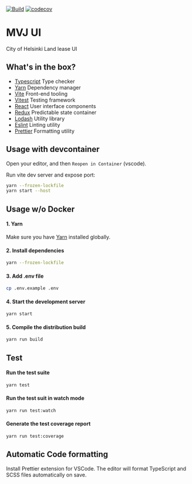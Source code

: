 [![Build](https://github.com/City-of-Helsinki/mvj-ui/workflows/Node.js%20CI/badge.svg)](https://github.com/City-of-Helsinki/mvj-ui/actions)
[![codecov](https://codecov.io/gh/City-of-Helsinki/mvj-ui/branch/master/graph/badge.svg)](https://codecov.io/gh/City-of-Helsinki/mvj-ui)



# MVJ UI
City of Helsinki Land lease UI


## What's in the box?

- [Typescript](https://www.typescriptlang.org/) Type checker
- [Yarn](https://yarnpkg.com/) Dependency manager
- [Vite](https://vitejs.dev/) Front-end tooling
- [Vitest](https://vitest.dev/) Testing framework
- [React](https://facebook.github.io/react/) User interface components
- [Redux](http://redux.js.org/) Predictable state container
- [Lodash](https://lodash.com/) Utility library
- [Eslint](http://eslint.org/) Linting utility
- [Prettier](https://prettier.io/) Formatting utility


## Usage with devcontainer

Open your editor, and then `Reopen in Container` (vscode).

Run vite dev server and expose port:

```bash
yarn --frozen-lockfile
yarn start --host
```

## Usage w/o Docker


#### 1. Yarn
Make sure you have [Yarn](https://yarnpkg.com/en/docs/install) installed globally.

#### 2. Install dependencies

```bash
yarn --frozen-lockfile
```

#### 3. Add .env file

```bash
cp .env.example .env
```

#### 4. Start the development server

```bash
yarn start
```

#### 5. Compile the distribution build

```bash
yarn run build
```
## Test

#### Run the test suite

```bash
yarn test
```

#### Run the test suit in watch mode

```bash
yarn run test:watch
```

#### Generate the test coverage report

```bash
yarn run test:coverage
```

## Automatic Code formatting

Install Prettier extension for VSCode. The editor will format TypeScript and SCSS files automatically on save.
